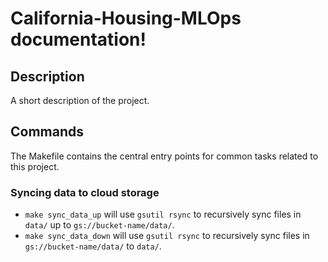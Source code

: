 # California-Housing-MLOps documentation!

## Description

A short description of the project.

## Commands

The Makefile contains the central entry points for common tasks related to this project.

### Syncing data to cloud storage

* `make sync_data_up` will use `gsutil rsync` to recursively sync files in `data/` up to `gs://bucket-name/data/`.
* `make sync_data_down` will use `gsutil rsync` to recursively sync files in `gs://bucket-name/data/` to `data/`.


